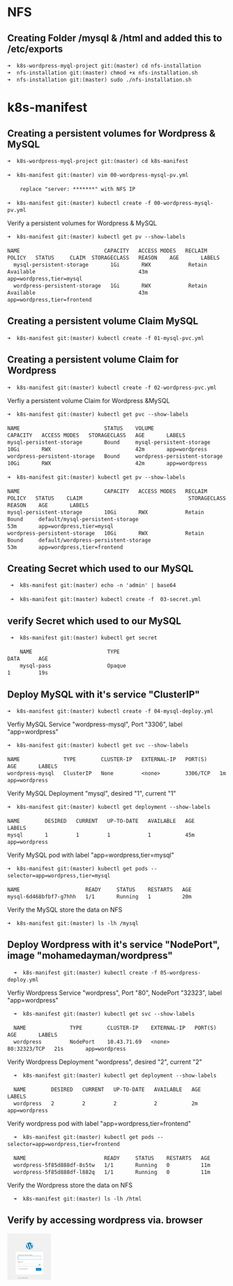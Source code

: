 # NFS

  ## Creating Folder /mysql & /html and added this to /etc/exports

    ➜  k8s-wordpress-myql-project git:(master) cd nfs-installation
    ➜  nfs-installation git:(master) chmod +x nfs-installation.sh
    ➜  nfs-installation git:(master) sudo ./nfs-installation.sh 


# k8s-manifest

  ## Creating a persistent volumes for Wordpress & MySQL

    ➜  k8s-wordpress-myql-project git:(master) cd k8s-manifest

    ➜  k8s-manifest git:(master) vim 00-wordpress-mysql-pv.yml 

        replace "server: *******" with NFS IP

    ➜  k8s-manifest git:(master) kubectl create -f 00-wordpress-mysql-pv.yml


  Verify a persistent volumes for Wordpress & MySQL

    ➜  k8s-manifest git:(master) kubectl get pv --show-labels

    NAME                           CAPACITY   ACCESS MODES   RECLAIM POLICY   STATUS     CLAIM  STORAGECLASS   REASON    AGE       LABELS
      mysql-persistent-storage       1Gi       RWX            Retain           Available                                 43m       app=wordpress,tier=mysql
      wordpress-persistent-storage   1Gi       RWX            Retain           Available                                 43m       app=wordpress,tier=frontend


  ## Creating a persistent volume Claim MySQL

    ➜  k8s-manifest git:(master) kubectl create -f 01-mysql-pvc.yml    

  ## Creating a persistent volume Claim for Wordpress

    ➜  k8s-manifest git:(master) kubectl create -f 02-wordpress-pvc.yml

   Verfiy a persistent volume Claim for Wordpress &MySQL

    ➜  k8s-manifest git:(master) kubectl get pvc --show-labels

    NAME                           STATUS    VOLUME                         CAPACITY   ACCESS MODES   STORAGECLASS   AGE       LABELS
    mysql-persistent-storage       Bound     mysql-persistent-storage       10Gi       RWX                           42m       app=wordpress
    wordpress-persistent-storage   Bound     wordpress-persistent-storage   10Gi       RWX                           42m       app=wordpress

    ➜  k8s-manifest git:(master) kubectl get pv --show-labels

    NAME                           CAPACITY   ACCESS MODES   RECLAIM POLICY   STATUS    CLAIM                                  STORAGECLASS   REASON    AGE       LABELS
    mysql-persistent-storage       10Gi       RWX            Retain           Bound     default/mysql-persistent-storage                                53m       app=wordpress,tier=mysql
    wordpress-persistent-storage   10Gi       RWX            Retain           Bound     default/wordpress-persistent-storage                            53m       app=wordpress,tier=frontend


  ## Creating Secret which used to our MySQL

     ➜  k8s-manifest git:(master) echo -n 'admin' | base64  

     ➜  k8s-manifest git:(master) kubectl create -f  03-secret.yml

  ## verify Secret which used to our MySQL

     ➜  k8s-manifest git:(master) kubectl get secret

        NAME                        TYPE                                  DATA      AGE
        mysql-pass                  Opaque                                1         19s


  ## Deploy MySQL with it's service "ClusterIP"

    ➜  k8s-manifest git:(master) kubectl create -f 04-mysql-deploy.yml

  Verfiy MySQL Service "wordpress-mysql", Port "3306", label "app=wordpress"

    ➜  k8s-manifest git:(master) kubectl get svc --show-labels

    NAME              TYPE        CLUSTER-IP   EXTERNAL-IP   PORT(S)    AGE       LABELS
    wordpress-mysql   ClusterIP   None         <none>        3306/TCP   1m        app=wordpress

  Verify MySQL Deployment "mysql", desired "1", current "1"

    ➜  k8s-manifest git:(master) kubectl get deployment --show-labels

    NAME        DESIRED   CURRENT   UP-TO-DATE   AVAILABLE   AGE       LABELS
    mysql       1         1         1            1           45m       app=wordpress

  Verify MySQL pod with label "app=wordpress,tier=mysql"

    ➜  k8s-manifest git:(master) kubectl get pods --selector=app=wordpress,tier=mysql

    NAME                     READY     STATUS    RESTARTS   AGE
    mysql-6d468bfbf7-g7hhh   1/1       Running   1          20m

  Verify the MySQL store the data on NFS

    ➜  k8s-manifest git:(master) ls -lh /mysql


  ## Deploy Wordpress with it's service "NodePort", image "mohamedayman/wordpress"

      ➜  k8s-manifest git:(master) kubectl create -f 05-wordpress-deploy.yml

  Verfiy Wordpress Service "wordpress", Port "80", NodePort "32323", label "app=wordpress"

      ➜  k8s-manifest git:(master) kubectl get svc --show-labels

      NAME              TYPE        CLUSTER-IP    EXTERNAL-IP   PORT(S)        AGE       LABELS
      wordpress         NodePort    10.43.71.69   <none>        80:32323/TCP   21s       app=wordpress

  Verify Wordpress Deployment "wordpress", desired "2", current "2"

      ➜  k8s-manifest git:(master) kubectl get deployment --show-labels

      NAME        DESIRED   CURRENT   UP-TO-DATE   AVAILABLE   AGE       LABELS
      wordpress   2         2         2            2           2m        app=wordpress

  Verify wordpress pod with label "app=wordpress,tier=frontend"

      ➜  k8s-manifest git:(master) kubectl get pods --selector=app=wordpress,tier=frontend

      NAME                         READY     STATUS    RESTARTS   AGE
      wordpress-5f85d888df-8s5tw   1/1       Running   0          11m
      wordpress-5f85d888df-l882q   1/1       Running   0          11m

  Verify the Wordpress store the data on NFS
  
      ➜  k8s-manifest git:(master) ls -lh /html

  ## Verify by accessing wordpress via. browser
<img src="https://github.com/adil1806/play-with-kubectl/blob/master/kubernetes-logo/wordpress-mysql.PNG"  width="100">
